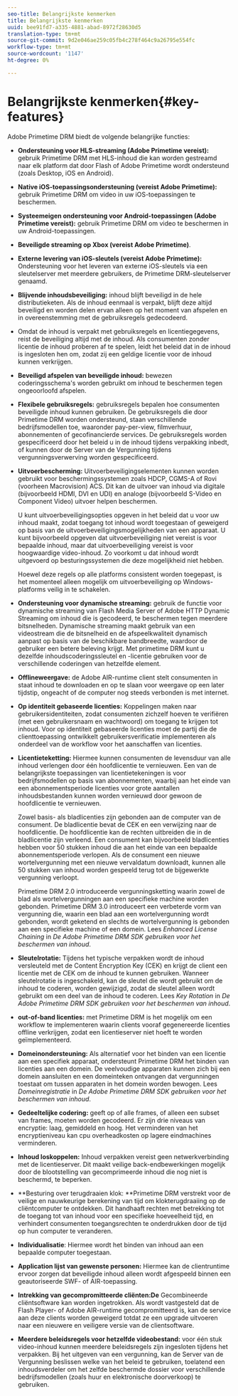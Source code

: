 ```yaml
---
seo-title: Belangrijkste kenmerken
title: Belangrijkste kenmerken
uuid: bee91fd7-a335-4881-abad-8972f28630d5
translation-type: tm+mt
source-git-commit: 9d2e046ae259c05fb4c278f464c9a26795e554fc
workflow-type: tm+mt
source-wordcount: '1147'
ht-degree: 0%

---
```



# Belangrijkste kenmerken{#key-features}

Adobe Primetime DRM biedt de volgende belangrijke functies:

* **Ondersteuning voor HLS-streaming (Adobe Primetime vereist):** gebruik Primetime DRM met HLS-inhoud die kan worden gestreamd naar elk platform dat door Flash of Adobe Primetime wordt ondersteund (zoals Desktop, iOS en Android).
* **Native iOS-toepassingsondersteuning (vereist Adobe Primetime):** gebruik Primetime DRM om video in uw iOS-toepassingen te beschermen.
* **Systeemeigen ondersteuning voor Android-toepassingen (Adobe Primetime vereist):** gebruik Primetime DRM om video te beschermen in uw Android-toepassingen.
* **Beveiligde streaming op Xbox (vereist Adobe Primetime)**.
* **Externe levering van iOS-sleutels (vereist Adobe Primetime):** Ondersteuning voor het leveren van externe iOS-sleutels via een sleutelserver met meerdere gebruikers, de Primetime DRM-sleutelserver genaamd.
* **Blijvende inhoudsbeveiliging:** inhoud blijft beveiligd in de hele distributieketen. Als de inhoud eenmaal is verpakt, blijft deze altijd beveiligd en worden delen ervan alleen op het moment van afspelen en in overeenstemming met de gebruiksregels gedecodeerd.
* Omdat de inhoud is verpakt met gebruiksregels en licentiegegevens, reist de beveiliging altijd met de inhoud. Als consumenten zonder licentie de inhoud proberen af te spelen, leidt het beleid dat in de inhoud is ingesloten hen om, zodat zij een geldige licentie voor de inhoud kunnen verkrijgen.
* **Beveiligd afspelen van beveiligde inhoud:** bewezen coderingsschema&#39;s worden gebruikt om inhoud te beschermen tegen ongeoorloofd afspelen.
* **Flexibele gebruiksregels:** gebruiksregels bepalen hoe consumenten beveiligde inhoud kunnen gebruiken. De gebruiksregels die door Primetime DRM worden ondersteund, staan verschillende bedrijfsmodellen toe, waaronder pay-per-view, filmverhuur, abonnementen of gecofinancierde services. De gebruiksregels worden gespecificeerd door het beleid u in de inhoud tijdens verpakking inbedt, of kunnen door de Server van de Vergunning tijdens vergunningsverwerving worden gespecificeerd.
* **Uitvoerbescherming:** Uitvoerbeveiligingselementen kunnen worden gebruikt voor beschermingssystemen zoals HDCP, CGMS-A of Rovi (voorheen Macrovision) ACS. Dit kan de uitvoer van inhoud via digitale (bijvoorbeeld HDMI, DVI en UDI) en analoge (bijvoorbeeld S-Video en Component Video) uitvoer helpen beschermen.

   U kunt uitvoerbeveiligingsopties opgeven in het beleid dat u voor uw inhoud maakt, zodat toegang tot inhoud wordt toegestaan of geweigerd op basis van de uitvoerbeveiligingsmogelijkheden van een apparaat. U kunt bijvoorbeeld opgeven dat uitvoerbeveiliging niet vereist is voor bepaalde inhoud, maar dat uitvoerbeveiliging vereist is voor hoogwaardige video-inhoud. Zo voorkomt u dat inhoud wordt uitgevoerd op besturingssystemen die deze mogelijkheid niet hebben.

   Hoewel deze regels op alle platforms consistent worden toegepast, is het momenteel alleen mogelijk om uitvoerbeveiliging op Windows-platforms veilig in te schakelen.

* **Ondersteuning voor dynamische streaming:** gebruik de functie voor dynamische streaming van Flash Media Server of Adobe HTTP Dynamic Streaming om inhoud die is gecodeerd, te beschermen tegen meerdere bitsnelheden. Dynamische streaming maakt gebruik van een videostream die de bitsnelheid en de afspeelkwaliteit dynamisch aanpast op basis van de beschikbare bandbreedte, waardoor de gebruiker een betere beleving krijgt. Met primetime DRM kunt u dezelfde inhoudscoderingssleutel en -licentie gebruiken voor de verschillende coderingen van hetzelfde element.
* **Offlineweergave:** de Adobe AIR-runtime client stelt consumenten in staat inhoud te downloaden en op te slaan voor weergave op een later tijdstip, ongeacht of de computer nog steeds verbonden is met internet.
* **Op identiteit gebaseerde licenties:** Koppelingen maken naar gebruikersidentiteiten, zodat consumenten zichzelf hoeven te verifiëren (met een gebruikersnaam en wachtwoord) om toegang te krijgen tot inhoud. Voor op identiteit gebaseerde licenties moet de partij die de clienttoepassing ontwikkelt gebruikersverificatie implementeren als onderdeel van de workflow voor het aanschaffen van licenties.
* **Licentieteketting:** Hiermee kunnen consumenten de levensduur van alle inhoud verlengen door één hoofdlicentie te vernieuwen. Een van de belangrijkste toepassingen van licentietekeningen is voor bedrijfsmodellen op basis van abonnementen, waarbij aan het einde van een abonnementsperiode licenties voor grote aantallen inhoudsbestanden kunnen worden vernieuwd door gewoon de hoofdlicentie te vernieuwen.

   Zowel basis- als bladlicenties zijn gebonden aan de computer van de consument. De bladlicentie bevat de CEK en een verwijzing naar de hoofdlicentie. De hoofdlicentie kan de rechten uitbreiden die in de bladlicentie zijn verleend. Een consument kan bijvoorbeeld bladlicenties hebben voor 50 stukken inhoud die aan het einde van een bepaalde abonnementsperiode verlopen. Als de consument een nieuwe wortelvergunning met een nieuwe vervaldatum downloadt, kunnen alle 50 stukken van inhoud worden gespeeld terug tot de bijgewerkte vergunning verloopt.

   Primetime DRM 2.0 introduceerde vergunningsketting waarin zowel de blad als wortelvergunningen aan een specifieke machine worden gebonden. Primetime DRM 3.0 introduceert een verbeterde vorm van vergunning die, waarin een blad aan een wortelvergunning wordt gebonden, wordt geketend en slechts de wortelvergunning is gebonden aan een specifieke machine of een domein. Lees *Enhanced License Chaining* in *De Adobe Primetime DRM SDK gebruiken voor het beschermen van inhoud*.

* **Sleutelrotatie:** Tijdens het typische verpakken wordt de inhoud versleuteld met de Content Encryption Key (CEK) en krijgt de client een licentie met de CEK om de inhoud te kunnen gebruiken. Wanneer sleutelrotatie is ingeschakeld, kan de sleutel die wordt gebruikt om de inhoud te coderen, worden gewijzigd, zodat de sleutel alleen wordt gebruikt om een deel van de inhoud te coderen. Lees *Key Rotation* in *De Adobe Primetime DRM SDK gebruiken voor het beschermen van inhoud*.

* **out-of-band licenties:** met Primetime DRM is het mogelijk om een workflow te implementeren waarin clients vooraf gegenereerde licenties offline verkrijgen, zodat een licentieserver niet hoeft te worden geïmplementeerd.
* **Domeinondersteuning:** Als alternatief voor het binden van een licentie aan een specifiek apparaat, ondersteunt Primetime DRM het binden van licenties aan een domein. De veelvoudige apparaten kunnen zich bij een domein aansluiten en een domeinteken ontvangen dat vergunningen toestaat om tussen apparaten in het domein worden bewogen. Lees *Domeinregistratie* in *De Adobe Primetime DRM SDK gebruiken voor het beschermen van inhoud*.

* **Gedeeltelijke codering:** geeft op of alle frames, of alleen een subset van frames, moeten worden gecodeerd. Er zijn drie niveaus van encryptie: laag, gemiddeld en hoog. Het verminderen van het encryptieniveau kan cpu overheadkosten op lagere eindmachines verminderen.
* **Inhoud loskoppelen:** Inhoud verpakken vereist geen netwerkverbinding met de licentieserver. Dit maakt veilige back-endbewerkingen mogelijk door de blootstelling van gecomprimeerde inhoud die nog niet is beschermd, te beperken.
* **Besturing over terugdraaien klok: **Primetime DRM verstrekt voor de veilige en nauwkeurige berekening van tijd om klokterugdraaiing op de cliëntcomputer te ontdekken. Dit handhaaft rechten met betrekking tot de toegang tot van inhoud voor een specifieke hoeveelheid tijd, en verhindert consumenten toegangsrechten te onderdrukken door de tijd op hun computer te veranderen.
* **Individualisatie**: Hiermee wordt het binden van inhoud aan een bepaalde computer toegestaan.
* **Application lijst van gewenste personen:** Hiermee kan de clientruntime ervoor zorgen dat beveiligde inhoud alleen wordt afgespeeld binnen een geautoriseerde SWF- of AIR-toepassing.
* **Intrekking van gecompromitteerde cliënten:De** Gecombineerde cliëntsoftware kan worden ingetrokken. Als wordt vastgesteld dat de Flash Player- of Adobe AIR-runtime gecompromitteerd is, kan de service aan deze clients worden geweigerd totdat ze een upgrade uitvoeren naar een nieuwere en veiligere versie van de clientsoftware.
* **Meerdere beleidsregels voor hetzelfde videobestand:** voor één stuk video-inhoud kunnen meerdere beleidsregels zijn ingesloten tijdens het verpakken. Bij het uitgeven van een vergunning, kan de Server van de Vergunning beslissen welke van het beleid te gebruiken, toelatend een inhoudsverdeler om het zelfde beschermde dossier voor verschillende bedrijfsmodellen (zoals huur en elektronische doorverkoop) te gebruiken.